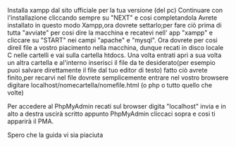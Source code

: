 Installa xampp dal sito ufficiale per la tua versione (del pc)
Continuare con l'installazione cliccando sempre su "NEXT" e cosi completandola
Avrete installato in questo modo Xampp,ora dovrete settarlo;per fare ciò prima di tutta "avviate" per cosi dire la macchina e recatevi nell' app "xampp" e cliccare su "START" nei campi "apache" e "mysql".
Ora dovrete per cosi direil file a vostro piacimento nella macchina, dunque recati in disco locale C nelle cartelli e vai sulla cartella htdocs.
Una volta entrati apri a sua volta un altra cartella e al'interno inserisci il file da te desiderato(per esempio puoi salvare direttamente il file dal tuo editor di testo) fatto ciò avrete finito,per recarvi nel file dovrete semplicemente entrare nel vostro browsere digitare
localhost/nomecartella/nomefile.html (o php o tutto quello che volte)

Per accedere al PhpMyAdmin recati sul browser digita "localhost" invia e in alto a destra uscirà scritto appunto PhpMyAdmin cliccaci sopra e cosi ti apparirà il PMA.

Spero che la guida vi sia piaciuta

